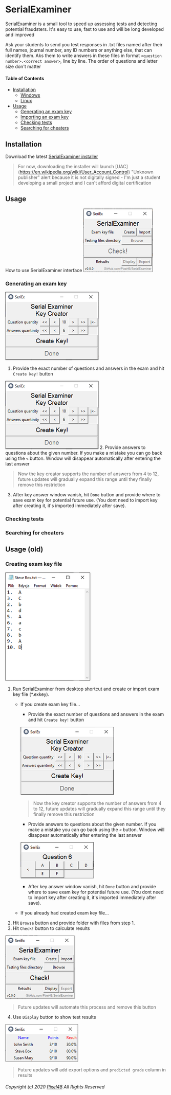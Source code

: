 # SerialExaminer
SerialExaminer is a small tool to speed up assessing tests and detecting potential fraudsters. It's easy to use, fast to use and will be long developed and improved

Ask your students to send you test responses in .txt files named after their full names, journal number, any ID numbers or anything else, that can identify them. Aks them to write answers in these files in format `<question number>.<correct answer>`, line by line. The order of questions and letter size don't matter

#### Table of Contents
- [Installation](https://github.com/Pixel48/SerialExaminer#installation)
  - [Windows](https://github.com/Pixel48/SerialExaminer#windows)
  - [Linux](https://github.com/Pixel48/SerialExaminer#linux)
- [Usage](https://github.com/Pixel48/SerialExaminer#usage)
  - [Generating an exam key](https://github.com/Pixel48/SerialExaminer#generating-an-exam-key)
  - [Importing an exam key](https://github.com/Pixel48/SerialExaminer#importing-an-exam-key)
  - [Checking tests](https://github.com/Pixel48/SerialExaminer#checking-tests)
  - [Searching for cheaters](https://github.com/Pixel48/SerialExaminer#searching-for-cheaters)

## Installation
Download the latest [SerialExaminer installer](https://github.com/Pixel48/SerialExaminer/releases/latest)
> For now, downloading the installer will launch [UAC] (https://en.wikipedia.org/wiki/User_Account_Control) "Unknown publisher" alert because it is not digitally signed - I'm just a student developing a small project and I can't afford digital certification

## Usage
How to use SerialExaminer interface
![Main window dummy](./docs/img/main_window.png)

### Generating an exam key
![Key parameters](./docs/img/key_parameters.png)
1. Provide the exact number of questions and answers in the exam and hit `Create key!` button

![Key parameters](./docs/img/key_parameters.png)
2. Provide answers to questions about the given number. If you make a mistake you can go back using the `<` button. Window will disappear automatically after entering the last answer
> Now the key creator supports the number of answers from 4 to 12, future updates will gradually expand this range until they finally remove this restriction

3. After key answer window vanish, hit `Done` button and provide where to save exam key for potential future use. (You dont need to import key after creating it, it's imported immediately after save).

### Checking tests
### Searching for cheaters

## Usage (old)
### Creating exam key file
![Exam file example](./docs/img/exam_file.png)
1. Run SerialExaminer from desktop shortcut and create or import exam key file (\*.exkey).
   - If you create exam key file...
     - Provide the exact number of questions and answers in the exam and hit `Create key!` button

     ![Key parameters](./docs/img/key_parameters.png)
     > Now the key creator supports the number of answers from 4 to 12, future updates will gradually expand this range until they finally remove this restriction

     - Provide answers to questions about the given number. If you make a mistake you can go back using the `<` button. Window will disappear automatically after entering the last answer

     ![Key answers](./docs/img/key_ans.png)

     - After key answer window vanish, hit `Done` button and provide where to save exam key for potential future use. (You dont need to import key after creating it, it's imported immediately after save).
   - If you already had created exam key file...
2. Hit `Browse` button and provide folder with files from step 1.
3. Hit `Check!` button to calculate results

![Check button](./docs/img/check_button.png)
> Future updates will automate this process and remove this button

4. Use `Display` button to show test results

![Example results table](./docs/img/results.png)
> Future updates will add export options and `predicted grade` column in results

###### Copyright (c) 2020 [Pixel48](https://github.com/Pixel48/) All Rights Reserved
